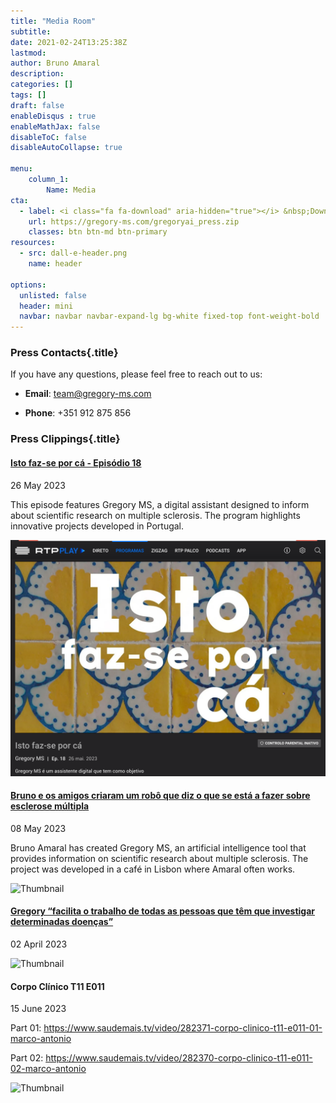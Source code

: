 ```yaml
---
title: "Media Room"
subtitle:  
date: 2021-02-24T13:25:38Z
lastmod: 
author: Bruno Amaral
description: 
categories: []
tags: []
draft: false
enableDisqus : true
enableMathJax: false
disableToC: false
disableAutoCollapse: true

menu:
    column_1:
        Name: Media
cta:
  - label: <i class="fa fa-download" aria-hidden="true"></i> &nbsp;Download the Press Kit
    url: https://gregory-ms.com/gregoryai_press.zip
    classes: btn btn-md btn-primary
resources:
  - src: dall-e-header.png
    name: header

options:
  unlisted: false
  header: mini
  navbar: navbar navbar-expand-lg bg-white fixed-top font-weight-bold
---
```



### Press Contacts{.title}

If you have any questions, please feel free to reach out to us:

- **Email**: team@gregory-ms.com

- **Phone**: +351 912 875 856


### Press Clippings{.title}

<div class="row mb-3">
    <div class="col-md-8">
        <h4 class="mb-0"><a href="https://www.rtp.pt/play/p6403/e694619/isto-faz-se-por-ca" target="_blank">Isto faz-se por cá - Episódio 18 <i class="fas fa-external-link-square-alt" aria-hidden="true"></i></a></h4>
        <p class="text-muted">26 May 2023</p>
        <p>This episode features Gregory MS, a digital assistant designed to inform about scientific research on multiple sclerosis. The program highlights innovative projects developed in Portugal.</p>
    </div>
    <div class="col-md-4">
        <img src="www.rtp.pt_play_p6403_e694619_isto-faz-se-por-ca(iPad Mini).png" alt="Thumbnail" class="img-fluid img-thumbnail rounded">
    </div>
</div>

<div class="row mb-3">
    <div class="col-md-8">
        <h4 class="mb-0"><a href="https://www.publico.pt/2023/05/08/ciencia/noticia/bruno-amigos-criaram-robo-esclerose-multipla-2048612" target="_blank">Bruno e os amigos criaram um robô que diz o que se está a fazer sobre esclerose múltipla <i class="fas fa-external-link-square-alt" aria-hidden="true"></i></a></h4>
        <p class="text-muted">08 May 2023</p>
        <p>Bruno Amaral has created Gregory MS, an artificial intelligence tool that provides information on scientific research about multiple sclerosis. The project was developed in a café in Lisbon where Amaral often works.
</p>
    </div>
    <div class="col-md-4">
        <img src="/publico_EN_lg_transparent.png" alt="Thumbnail" class="img-fluid img-thumbnail rounded">
    </div>
</div>

<div class="row mb-3">
    <div class="col-md-8">
        <h4 class="mb-0"><a href="https://healthnews.pt/2023/04/02/bruno-amaral-gregory-facilita-o-trabalho-de-todas-as-pessoas-que-tem-que-investigar-determinadas-doencas/" target="_blank">Gregory “facilita o trabalho de todas as pessoas que têm que investigar determinadas doenças”
 <i class="fas fa-external-link-square-alt" aria-hidden="true"></i></a></h4>
        <p class="text-muted">02 April 2023</p>
        <p></p>
    </div>
    <div class="col-md-4">
        <img src="/media/healthnews.pt_2023_04_02_bruno-amaral-gregory-facilita-o-trabalho-de-todas-as-pessoas-que-tem-que-investigar-determinadas-doencas_(iPad%20Mini).png" alt="Thumbnail" class="img-fluid img-thumbnail rounded">
    </div>
</div>

<div class="row mb-3">
    <div class="col-md-8">
        <h4 class="mb-0">Corpo Clínico T11 E011</h4>
        <p class="text-muted">15 June 2023</p>
        <p>Part 01: <a href="https://www.saudemais.tv/video/282371-corpo-clinico-t11-e011-01-marco-antonio">https://www.saudemais.tv/video/282371-corpo-clinico-t11-e011-01-marco-antonio</a></p>
        <p>Part 02: <a href="https://www.saudemais.tv/video/282370-corpo-clinico-t11-e011-02-marco-antonio" target="_blank">https://www.saudemais.tv/video/282370-corpo-clinico-t11-e011-02-marco-antonio</a></p>
    </div>
    <div class="col-md-4">
        <img src="/media/www.saudemais.tv_video_282371-corpo-clinico-t11-e011-01-marco-antonio(iPad%20Mini).png" alt="Thumbnail" class="img-fluid img-thumbnail rounded">
    </div>
</div>
